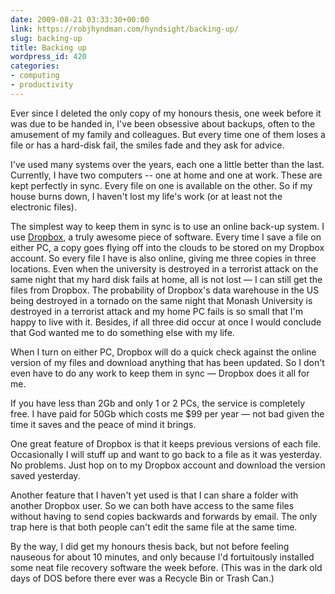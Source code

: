 ```yaml
---
date: 2009-08-21 03:33:30+00:00
link: https://robjhyndman.com/hyndsight/backing-up/
slug: backing-up
title: Backing up
wordpress_id: 420
categories:
- computing
- productivity
---
```


Ever since I deleted the only copy of my honours thesis, one week before it was due to be handed in, I've been obsessive about backups, often to the amusement of my family and colleagues. But every time one of them loses a file or has a hard-disk fail, the smiles fade and they ask for advice.

I've used many systems over the years, each one a little better than the last. Currently, I have two computers -- one at home and one at work. These are kept perfectly in sync. Every file on one is available on the other. So if my house burns down, I haven't lost my life's work (or at least not the electronic files).

The simplest way to keep them in sync is to use an online back-up system. I use [Dropbox](http://www.dropbox.com), a truly awesome piece of software. Every time I save a file on either PC, a copy goes flying off into the clouds to be stored on my Dropbox account. So every file I have is also online, giving me three copies in three locations. Even when the university is destroyed in a terrorist attack on the same night that my hard disk fails at home, all is not lost — I can still get the files from Dropbox. The probability of Dropbox's data warehouse in the US being destroyed in a tornado on the same night that Monash University is destroyed in a terrorist attack and my home PC fails is so small that I'm happy to live with it. Besides, if all three did occur at once I would conclude that God wanted me to do something else with my life.

When I turn on either PC, Dropbox will do a quick check against the online version of my files and download anything that has been updated. So I don't even have to do any work to keep them in sync — Dropbox does it all for me.

If you have less than 2Gb and only 1 or 2 PCs, the service is completely free. I have paid for 50Gb which costs me $99 per year — not bad given the time it saves and the peace of mind it brings.

One great feature of Dropbox is that it keeps previous versions of each file. Occasionally I will stuff up and want to go back to a file as it was yesterday. No problems. Just hop on to my Dropbox account and download the version saved yesterday.

Another feature that I haven't yet used is that I can share a folder with another Dropbox user. So we can both have access to the same files without having to send copies backwards and forwards by email. The only trap here is that both people can't edit the same file at the same time.

By the way, I did get my honours thesis back, but not before feeling nauseous for about 10 minutes, and only because I'd fortuitously installed some neat file recovery software the week before. (This was in the dark old days of DOS before there ever was a Recycle Bin or Trash Can.)
